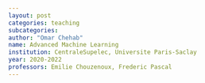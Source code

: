```yaml
---
layout: post
categories: teaching
subcategories: 
author: "Omar Chehab"
name: Advanced Machine Learning
institution: CentraleSupelec, Universite Paris-Saclay
year: 2020-2022
professors: Emilie Chouzenoux, Frederic Pascal
---
```

